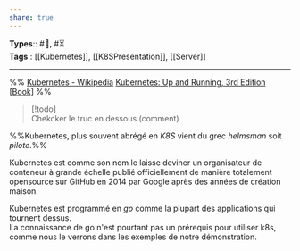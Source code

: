 ```yaml
---
share: true
---
```


**Types**:: #🌲, #⏳  
**Tags**:: [[Kubernetes]], [[K8SPresentation]], [[Server]]

---

%%
[Kubernetes - Wikipedia](https://en.wikipedia.org/wiki/Kubernetes)
[Kubernetes: Up and Running, 3rd Edition [Book]](https://www.oreilly.com/library/view/kubernetes-up-and/9781098110192/)
%%

> [!todo]  
> Chekcker le truc en dessous (comment)

%%Kubernetes, plus souvent abrégé en _K8S_ vient du grec _helmsman_ soit _pilote_.%%

Kubernetes est comme son nom le laisse deviner un organisateur de conteneur à grande échelle publié officiellement de manière totalement opensource sur GitHub en 2014 par Google après des années de création maison.

Kubernetes est programmé en _go_ comme la plupart des applications qui tournent dessus.  
La connaissance de go n'est pourtant pas un prérequis pour utiliser k8s, comme nous le verrons dans les exemples de notre démonstration.
